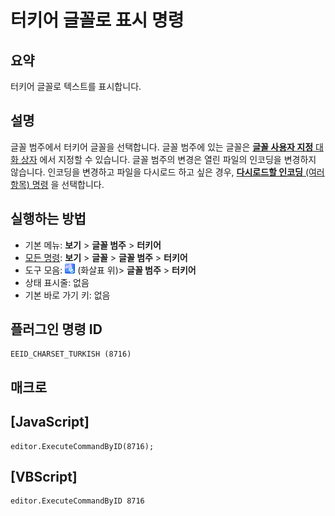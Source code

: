 # 터키어 글꼴로 표시 명령

## 요약

터키어 글꼴로 텍스트를 표시합니다.

## 설명

글꼴 범주에서 터키어 글꼴을 선택합니다.
글꼴 범주에 있는 글꼴은 [**글꼴 사용자 지정** 대화 상자](../../dlg/properties/font/index) 에서
지정할 수 있습니다. 글꼴 범주의 변경은 열린 파일의 인코딩을 변경하지 않습니다.
인코딩을 변경하고 파일을 다시로드 하고 싶은 경우,
[**다시로드할 인코딩** (여러 항목) 명령](../file/file_reload_defined) 을 선택합니다.

## 실행하는 방법

- 기본 메뉴: **보기** \> **글꼴 범주** \> **터키어**
- [모든 명령](../tools/all_commands): **보기** \> **글꼴** \> **글꼴 범주** \> **터키어**
- 도구 모음: ![](../../images/fontpopup.png)
(화살표 위)\> **글꼴 범주** \> **터키어**
- 상태 표시줄: 없음
- 기본 바로 가기 키: 없음

## 플러그인 명령 ID

```
EEID_CHARSET_TURKISH (8716)
```

## 매크로

## \[JavaScript\]

```
editor.ExecuteCommandByID(8716);
```

## \[VBScript\]

```
editor.ExecuteCommandByID 8716
```
